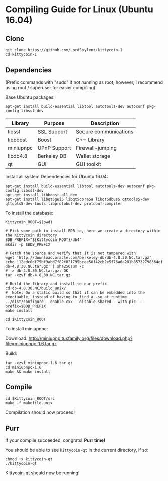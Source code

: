 # Compiling Guide for Linux (Ubuntu 16.04)

## Clone

```
git clone https://github.com/LordSoylent/kittycoin-1
cd kittycoin-1
```

## Dependencies

(Prefix commands with "sudo" if not running as root, however, I recommend using root / superuser for easier compiling)

Base Ubuntu packages:

`apt-get install build-essential libtool autotools-dev autoconf pkg-config libssl-dev`

 Library     | Purpose          | Description
 ------------|------------------|----------------------
 libssl      | SSL Support      | Secure communications
 libboost    | Boost            | C++ Library
 miniupnpc   | UPnP Support     | Firewall-jumping
 libdb4.8    | Berkeley DB      | Wallet storage
 qt          | GUI              | GUI toolkit

Install all system Dependencies for Ubuntu 16.04:

```
apt-get install build-essential libtool autotools-dev autoconf pkg-config libssl-dev
apt-get install libboost-all-dev
apt-get install libqt5gui5 libqt5core5a libqt5dbus5 qttools5-dev qttools5-dev-tools libprotobuf-dev protobuf-compiler
```


To install the database:

```
Kittycoin_ROOT=$(pwd)

# Pick some path to install BDB to, here we create a directory within the Kittycoin directory
BDB_PREFIX="${Kittycoin_ROOT}/db4"
mkdir -p $BDB_PREFIX

# Fetch the source and verify that it is not tampered with
wget 'http://download.oracle.com/berkeley-db/db-4.8.30.NC.tar.gz'
echo '12edc0df75bf9abd7f82f821795bcee50f42cb2e5f76a6a281b85732798364ef  db-4.8.30.NC.tar.gz' | sha256sum -c
# -> db-4.8.30.NC.tar.gz: OK
tar -xzvf db-4.8.30.NC.tar.gz

# Build the library and install to our prefix
cd db-4.8.30.NC/build_unix/
#  Note: Do a static build so that it can be embedded into the exectuable, instead of having to find a .so at runtime
../dist/configure --enable-cxx --disable-shared --with-pic --prefix=$BDB_PREFIX
make install

cd $Kittycoin_ROOT
```

To install miniupnpc:

Download: http://miniupnp.tuxfamily.org/files/download.php?file=miniupnpc-1.6.tar.gz

Build:

```
tar -xzvf miniupnpc-1.6.tar.gz
cd miniupnpc-1.6
make && make install
```

## Compile
```
cd $Kittycoin_ROOT/src
make -f makefile.unix
```

Compilation should now proceed!

## Purr
If your compile succeeded, congrats! **Purr time!**

You should be able to see `kittycoin-qt` in the current directory, if so:

```
chmod +x kittycoin-qt
./kittycoin-qt
```

Kittycoin-qt should now be running!

